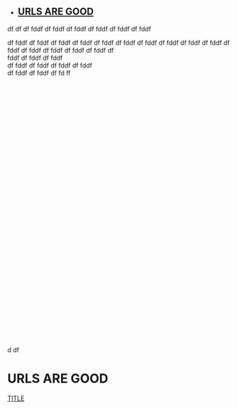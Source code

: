 
 - ## [URLS ARE GOOD](#URLS-ARE-GOOD)
[nameit]: #urls-are-good


df
df
df
fddf
df
fddf
df
fddf
df
fddf
df
fddf
df
fddf

df
fddf
df
fddf
df
fddf
df
fddf
df
fddf
df
fddf
df
fddf
df
fddf
df
fddf
df
fddf
df
fddf
df
fddf
df
fddf
df
fddf
df
fddf
df<br>
fddf
df
fddf
df
fddf<br>
df
fddf
df
fddf
df
fddf
df
fddf<br>
df
fddf
df
fddf
df
fd
ff

<br>
<br><br><br><br><br><br><br><br><br><br><br><br><br><br><br><br><br><br><br><br><br><br><br><br><br><br><br><br><br><br><br><br><br>





d
df

# URLS ARE GOOD
[TITLE][nameit]

